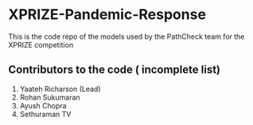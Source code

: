 # XPRIZE-Pandemic-Response
This is the code repo of the models used by the PathCheck team for the XPRIZE competition

## Contributors to the code ( incomplete list)
1. Yaateh Richarson (Lead)
2. Rohan Sukumaran
3. Ayush Chopra
4. Sethuraman TV

